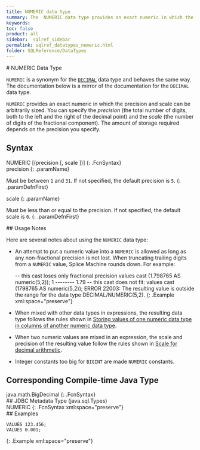 ```yaml
---
title: NUMERIC data type
summary: The  NUMERIC data type provides an exact numeric in which the precision and scale can be arbitrarily sized. You can use NUMERIC&#160;and DECIMAL&#160;interchangeably.
keywords:
toc: false
product: all
sidebar:  sqlref_sidebar
permalink: sqlref_datatypes_numeric.html
folder: SQLReference/DataTypes
---
```

<section>
<div class="TopicContent" data-swiftype-index="true" markdown="1">
# NUMERIC Data Type

`NUMERIC` is a synonym for the
[`DECIMAL`](sqlref_datatypes_decimal.html) data type and behaves the
same way. The documentation below is a mirror of the documentation for
the `DECIMAL` data type.

`NUMERIC` provides an exact numeric in which the precision and scale can
be arbitrarily sized. You can specify the *precision* (the total number
of digits, both to the left and the right of the decimal point) and the
*scale* (the number of digits of the fractional component). The amount
of storage required depends on the precision you specify.

## Syntax

<div class="fcnWrapperWide" markdown="1">
    NUMERIC [(precision [, scale ])]
{: .FcnSyntax}

</div>
<div class="paramList" markdown="1">
precision
{: .paramName}

Must be between `1` and `31`. If not specified, the default precision is
`5`.
{: .paramDefnFirst}

scale
{: .paramName}

Must be less than or equal to the precision. If not specified, the
default scale is `0`.
{: .paramDefnFirst}

</div>
## Usage Notes

Here are several notes about using the `NUMERIC` data type:

* An attempt to put a numeric value into a `NUMERIC` is allowed as long
  as any non-fractional precision is not lost. When truncating trailing
  digits from a `NUMERIC` value, Splice Machine rounds down. For
  example:
  <div class="preWrapperWide" markdown="1">
        -- this cast loses only fractional precision
      values cast (1.798765 AS numeric(5,2));
      1
      --------
      1.79
      	-- this cast does not fit:
      values cast (1798765 AS numeric(5,2));
      ERROR 22003: The resulting value is outside the range for the data type DECIMAL/NUMERIC(5,2).
  {: .Example xml:space="preserve"}
  
  </div>

* When mixed with other data types in expressions, the resulting data
  type follows the rules shown in [Storing values of one numeric data
  type in columns of another numeric data
  type](sqlref_datatypes_numerictypes.html#StoringValues).
* When two numeric values are mixed in an expression, the scale and
  precision of the resulting value follow the rules shown in [Scale for
  decimal arithmetic](sqlref_datatypes_numerictypes.html#Scale).
* Integer constants too big for `BIGINT` are made `NUMERIC` constants.

## Corresponding Compile-time Java Type

<div class="fcnWrapperWide" markdown="1">
    java.math.BigDecimal
{: .FcnSyntax}

</div>
## JDBC Metadata Type (java.sql.Types)

<div class="fcnWrapperWide" markdown="1">
    NUMERIC
{: .FcnSyntax xml:space="preserve"}

</div>
## Examples

<div class="preWrapper" markdown="1">
    
    VALUES 123.456;
    VALUES 0.001;
{: .Example xml:space="preserve"}

</div>
</div>
</section>

